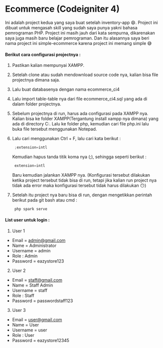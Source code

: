 # Ecommerce (Codeigniter 4)

Ini adalah project kedua yang saya buat setelah inventory-app :smile:. Project ini dibuat untuk mengasah skill yang sudah saya punya yakni bahasa pemrograman PHP. Project ini masih jauh dari kata sempurna, dikarenakan saya juga masih baru belajar pemrograman. Dan itu alasannya saya beri nama project ini simple-ecommerce karena project ini memang simple :sweat_smile:

<h4>Berikut cara configurasi projectnya : </h4>

1. Pastikan kalian mempunyai XAMPP.
2. Setelah clone atau sudah mendownload source code nya, kalian bisa file projectnya dimana saja.
3. Lalu buat databasenya dengan nama ecommerce_ci4
4. Lalu import table-table nya dari file ecommerce_ci4.sql yang ada di dalam folder projectnya.
5. Sebelum projectnya di run, harus ada configurasi pada XAMPP nya. Kalian bisa ke folder XAMPP(Tergantung install xampp nya dimana) yang ada di directory C:. Lalu ke folder php, kemudian cari file php.ini lalu buka file tersebut menggunakan Notepad. 
6. Lalu cari menggunakan Ctrl + F, lalu cari kata berikut : 
   ```javascript
    ;extension=intl
   ```
   Kemudian hapus tanda titik koma nya (;), sehingga seperti berikut : 
   ```javascript
    extension=intl
   ```
   Baru kemudian jalankan XAMPP nya.
   (Konfigurasi tersebut dilakukan ketika project tersebut tidak bisa di run, tetapi jika kalian run project nya tidak ada error maka konfigurasi tersebut tidak harus dilakukan :no_mouth:)
   
7. Setelah itu project nya baru bisa di run, dengan mengetikkan perintah berikut pada git bash atau cmd :
   ```javascript
    php spark serve
   ```
   
   
<h4>List user untuk login : </h4>

1. User 1
- Email = admin@gmail.com  
- Name = Administrator
- Username = admin
- Role : Admin
- Password = eazystore123

2. User 2
- Email = staff@gmail.com
- Name = Staff Admin
- Username = staff
- Role : Staff
- Password = passwordstaff123

3. User 3
- Email = user@gmail.com
- Name = User
- Username = user
- Role : User
- Password = eazystore12345
